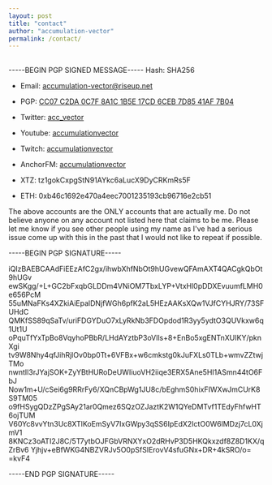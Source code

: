 ```yaml
---
layout: post
title: "contact"
author: "accumulation-vector"
permalink: /contact/
---
```


<br>
-----BEGIN PGP SIGNED MESSAGE----- Hash: SHA256

- Email: [accumulation-vector@riseup.net](mailto:accumulation-vector@riseup.net)

- PGP: [CC07 C2DA 0C7F 8A1C 1B5E 17CD 6CEB 7D85 41AF 7B04](http://pgp.mit.edu/pks/lookup?op=vindex&search=0x6CEB7D8541AF7B04)

- Twitter: [acc_vector](https://www.twitter.com/acc_vector)

- Youtube: [accumulationvector](https://www.youtube.com/channel/UCeqdeSPE8oAdaWxxGOB_PuQ)

- Twitch: [accumulationvector](https://www.twitch.tv/accumulationvector)

- AnchorFM: [accumulationvector](https://anchor.fm/accumulationvector)

- XTZ: tz1gokCxpgStN91AYkc6aLucX9DyCRKmRs5F

- ETH: 0xb46c1692e470a4eec7001235193cb96716e2cb51

The above accounts are the ONLY accounts that are actually me. Do not believe anyone on any account not listed here that claims to be me. Please let me know if you see other people using my name as I've had a serious issue come up with this in the past that I would not like to repeat if possible. 

-----BEGIN PGP SIGNATURE-----

iQIzBAEBCAAdFiEEzAfC2gx/ihwbXhfNbOt9hUGvewQFAmAXT4QACgkQbOt9hUGv
ewSKgg/+L+GC2bFxqbGLDDm4VNiOM7TbxLYP+VtxHl0pDDXEvuumfLMH0e656PcM
55uMNaFKs4XZkiAiEpalDNjfWGh6pfK2aL5HEzAAKsXQw1VJfCYHJRY/73SFUHdC
QMKfSS89qSaTv/uriFDGYDuO7xLyRkNb3FDOpdod1R3yy5ydtO3QUVkxw6q1Ut1U
oPquTfYxTpBo8VqyhoPBbR/LHdAYztbP3oVlls+8+EnBo5xgENTnXUIKY/pknXgi
tv9W8Nhy4qfJihRjlOv0bp0Tt+6VFBx+w6cmkstg0kJuFXLs0TLb+wmvZZtwjTMo
nwntIl3rJYajSOK+ZyYBtHURoDeUWIiuoVH2iiqe3ERX5Ane5HI1ASmn44tO6FbJ
Now1m+U/cSei6g9RRrFy6/XQnCBpWg1JU8c/bEghmS0hixFIWXwJmCUrK8S9TM05
o9fHSygQDzZPgSAy21ar0Qmez6SQzOZJaztK2W1QYeDMTvf1TEdyFhfwHT6ojTUM
V60Yc8vvYtn3Uc8XTlKoEmSyV7IxGWpy3qSS6IpEdX2IctO0W6lMDzj7cL0XjmV1
8KNCz3oATI2J8C/5T7ytbOJFGbVRNXYxO2dRHvP3D5HKQkxzdf8Z8D1KX/qZrBv6
Yjhjv+eBfWKG4NBZVRJv5O0pSfSIErovV4sfuGNx+DR+4kSRO/o=
=kvF4

-----END PGP SIGNATURE-----

<br>
